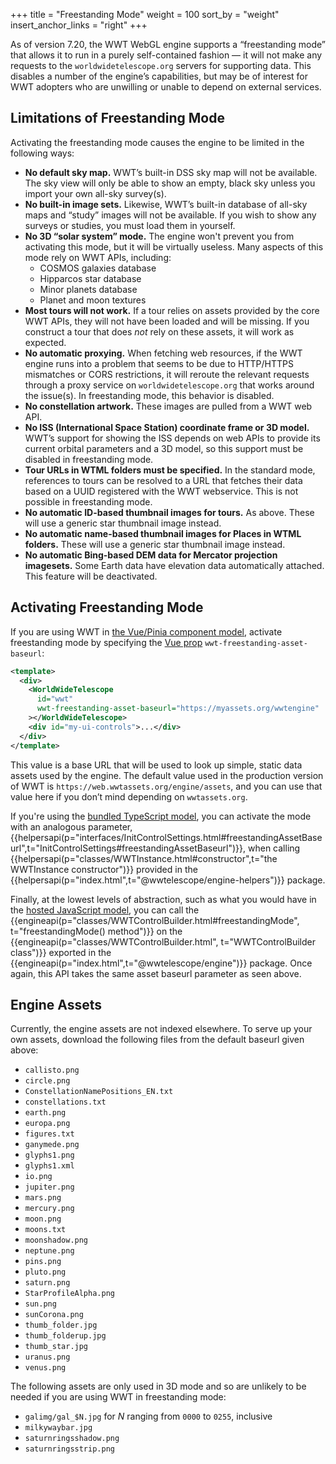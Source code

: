 +++
title = "Freestanding Mode"
weight = 100
sort_by = "weight"
insert_anchor_links = "right"
+++

As of version 7.20, the WWT WebGL engine supports a “freestanding mode” that
allows it to run in a purely self-contained fashion — it will not make any
requests to the `worldwidetelescope.org` servers for supporting data. This
disables a number of the engine’s capabilities, but may be of interest for WWT
adopters who are unwilling or unable to depend on external services.


## Limitations of Freestanding Mode

Activating the freestanding mode causes the engine to be limited in the
following ways:

- **No default sky map.** WWT’s built-in DSS sky map will not be
  available. The sky view will only be able to show an empty, black sky unless
  you import your own all-sky survey(s).
- **No built-in image sets.** Likewise, WWT’s built-in database of all-sky maps
  and “study” images will not be available. If you wish to show any surveys or
  studies, you must load them in yourself.
- **No 3D “solar system” mode.** The engine won't prevent you from activating
  this mode, but it will be virtually useless. Many aspects of this mode rely on
  WWT APIs, including:
  - COSMOS galaxies database
  - Hipparcos star database
  - Minor planets database
  - Planet and moon textures
- **Most tours will not work.** If a tour relies on assets provided by the core
  WWT APIs, they will not have been loaded and will be missing. If you construct
  a tour that does *not* rely on these assets, it will work as expected.
- **No automatic proxying.** When fetching web resources, if the WWT engine runs
  into a problem that seems to be due to HTTP/HTTPS mismatches or CORS
  restrictions, it will reroute the relevant requests through a proxy service on
  `worldwidetelescope.org` that works around the issue(s). In freestanding mode,
  this behavior is disabled.
- **No constellation artwork.** These images are pulled from a WWT web API.
- **No ISS (International Space Station) coordinate frame or 3D model.** WWT’s
  support for showing the ISS depends on web APIs to provide its current orbital
  parameters and a 3D model, so this support must be disabled in freestanding
  mode.
- **Tour URLs in WTML folders must be specified.** In the standard mode,
  references to tours can be resolved to a URL that fetches their data based on
  a UUID registered with the WWT webservice. This is not possible in
  freestanding mode.
- **No automatic ID-based thumbnail images for tours.** As above. These will use
  a generic star thumbnail image instead.
- **No automatic name-based thumbnail images for Places in WTML folders.** These
  will use a generic star thumbnail image instead.
- **No automatic Bing-based DEM data for Mercator projection imagesets.** Some
  Earth data have elevation data automatically attached. This feature will be
  deactivated.


## Activating Freestanding Mode

If you are using WWT in [the Vue/Pinia component model](../getting-started/vue-component-model.md),
activate freestanding mode by specifying the [Vue prop] `wwt-freestanding-asset-baseurl`:

```xml
<template>
  <div>
    <WorldWideTelescope
      id="wwt"
      wwt-freestanding-asset-baseurl="https://myassets.org/wwtengine"
    ></WorldWideTelescope>
    <div id="my-ui-controls">...</div>
  </div>
</template>
```

[Vue prop]: https://vuejs.org/guide/components/props.html

This value is a base URL that will be used to look up simple, static data assets
used by the engine. The default value used in the production version of WWT is
`https://web.wwtassets.org/engine/assets`, and you can use that value here if
you don’t mind depending on `wwtassets.org`.

If you're using the [bundled TypeScript
model](../getting-started/bundled-typescript-model.md), you can activate the
mode with an analogous parameter,
{{helpersapi(p="interfaces/InitControlSettings.html#freestandingAssetBaseurl",t="InitControlSettings#freestandingAssetBaseurl")}},
when calling {{helpersapi(p="classes/WWTInstance.html#constructor",t="the WWTInstance constructor")}}
provided in the {{helpersapi(p="index.html",t="@wwtelescope/engine-helpers")}} package.

Finally, at the lowest levels of abstraction, such as what you would have in the
[hosted JavaScript model](../getting-started/hosted-javascript-model.md), you
can call the {{engineapi(p="classes/WWTControlBuilder.html#freestandingMode",
t="freestandingMode() method")}} on the
{{engineapi(p="classes/WWTControlBuilder.html", t="WWTControlBuilder class")}}
exported in the {{engineapi(p="index.html",t="@wwtelescope/engine")}} package.
Once again, this API takes the same asset baseurl parameter as seen above.


## Engine Assets

Currently, the engine assets are not indexed elsewhere. To serve up your own assets,
download the following files from the default baseurl given above:

- `callisto.png`
- `circle.png`
- `ConstellationNamePositions_EN.txt`
- `constellations.txt`
- `earth.png`
- `europa.png`
- `figures.txt`
- `ganymede.png`
- `glyphs1.png`
- `glyphs1.xml`
- `io.png`
- `jupiter.png`
- `mars.png`
- `mercury.png`
- `moon.png`
- `moons.txt`
- `moonshadow.png`
- `neptune.png`
- `pins.png`
- `pluto.png`
- `saturn.png`
- `StarProfileAlpha.png`
- `sun.png`
- `sunCorona.png`
- `thumb_folder.jpg`
- `thumb_folderup.jpg`
- `thumb_star.jpg`
- `uranus.png`
- `venus.png`

The following assets are only used in 3D mode and so are unlikely to be needed if
you are using WWT in freestanding mode:

- `galimg/gal_$N.jpg` for *N* ranging from `0000` to `0255`, inclusive
- `milkywaybar.jpg`
- `saturnringsshadow.png`
- `saturnringsstrip.png`
